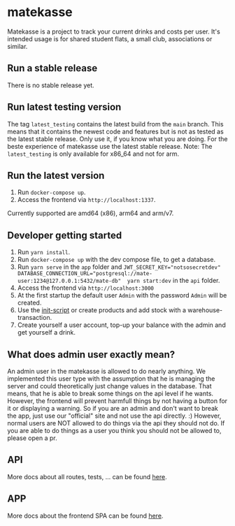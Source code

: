 # matekasse

Matekasse is a project to track your current drinks and costs per user.
It's intended usage is for shared student flats, a small club, associations or similar.

## Run a stable release

There is no stable release yet.

## Run latest testing version

The tag `latest_testing` contains the latest build from the `main` branch. This means that it contains the newest code and features but is not as tested as the latest stable release. Only use it, if you know what you are doing. For the beste experience of matekasse use the latest stable release.
Note: The `latest_testing` is only available for x86_64 and not for arm.

## Run the latest version

1. Run `docker-compose up`.
2. Access the frontend via `http://localhost:1337`.

Currently supported are amd64 (x86), arm64 and arm/v7.

## Developer getting started

1. Run `yarn install`.
2. Run `docker-compose up` with the dev compose file, to get a database.
3. Run `yarn serve` in the `app` folder and `JWT_SECRET_KEY="notsosecretdev" DATABASE_CONNECTION_URL="postgresql://mate-user:1234@127.0.0.1:5432/mate-db"  yarn start:dev` in the `api` folder.
4. Access the frontend via `http://localhost:3000`
5. At the first startup the default user `Admin` with the password `Admin` will be created.
6. Use the [init-script](api/init-scripts) or create products and add stock with a warehouse-transaction.
7. Create yourself a user account, top-up your balance with the admin and get yourself a drink.

## What does admin user exactly mean?

An admin user in the matekasse is allowed to do nearly anything.
We implemented this user type with the assumption that he is managing the server and could theoretically just change values in the database.
That means, that he is able to break some things on the api level if he wants.
However, the frontend will prevent harmfull things by not having a button for it or displaying a warning.
So if you are an admin and don't want to break the app, just use our "official" site and not use the api directly. :)
However, normal users are NOT allowed to do things via the api they should not do.
If you are able to do things as a user you think you should not be allowed to, please open a pr.

## API

More docs about all routes, tests, ... can be found [here](api/README.md).

## APP

More docs about the frontend SPA can be found [here](app/README.md).

